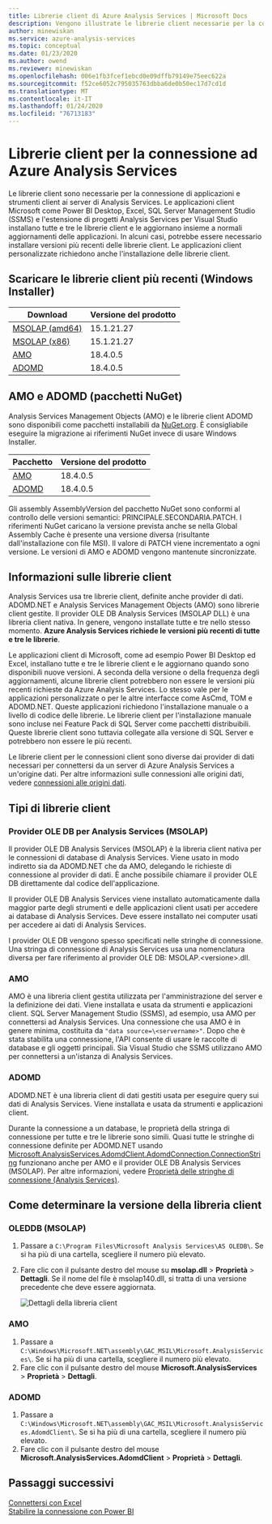```yaml
---
title: Librerie client di Azure Analysis Services | Microsoft Docs
description: Vengono illustrate le librerie client necessarie per la connessione di applicazioni e strumenti client ad Azure Analysis Services
author: minewiskan
ms.service: azure-analysis-services
ms.topic: conceptual
ms.date: 01/23/2020
ms.author: owend
ms.reviewer: minewiskan
ms.openlocfilehash: 006e1fb3fcef1ebcd0e09dffb79149e75eec622a
ms.sourcegitcommit: f52ce6052c795035763dbba6de0b50ec17d7cd1d
ms.translationtype: MT
ms.contentlocale: it-IT
ms.lasthandoff: 01/24/2020
ms.locfileid: "76713183"
---
```

# <a name="client-libraries-for-connecting-to-azure-analysis-services"></a>Librerie client per la connessione ad Azure Analysis Services

Le librerie client sono necessarie per la connessione di applicazioni e strumenti client ai server di Analysis Services. Le applicazioni client Microsoft come Power BI Desktop, Excel, SQL Server Management Studio (SSMS) e l'estensione di progetti Analysis Services per Visual Studio installano tutte e tre le librerie client e le aggiornano insieme a normali aggiornamenti delle applicazioni. In alcuni casi, potrebbe essere necessario installare versioni più recenti delle librerie client. Le applicazioni client personalizzate richiedono anche l'installazione delle librerie client.

## <a name="download-the-latest-client-libraries-windows-installer"></a>Scaricare le librerie client più recenti (Windows Installer)  

|Download  |Versione del prodotto  | 
|---------|---------|
|[MSOLAP (amd64)](https://go.microsoft.com/fwlink/?linkid=829576)    |    15.1.21.27    |
|[MSOLAP (x86)](https://go.microsoft.com/fwlink/?linkid=829575)     |     15.1.21.27       |
|[AMO](https://go.microsoft.com/fwlink/?linkid=829578)     |   18.4.0.5    |
|[ADOMD](https://go.microsoft.com/fwlink/?linkid=829577)     |    18.4.0.5     |

## <a name="amo-and-adomd-nuget-packages"></a>AMO e ADOMD (pacchetti NuGet)

Analysis Services Management Objects (AMO) e le librerie client ADOMD sono disponibili come pacchetti installabili da [NuGet.org](https://www.nuget.org/). È consigliabile eseguire la migrazione ai riferimenti NuGet invece di usare Windows Installer. 

|Pacchetto  | Versione del prodotto  | 
|---------|---------|
|[AMO](https://www.nuget.org/packages/Microsoft.AnalysisServices.retail.amd64/)    |    18.4.0.5     |
|[ADOMD](https://www.nuget.org/packages/Microsoft.AnalysisServices.AdomdClient.retail.amd64/)     |   18.4.0.5      |

Gli assembly AssemblyVersion del pacchetto NuGet sono conformi al controllo delle versioni semantici: PRINCIPALE.SECONDARIA.PATCH. I riferimenti NuGet caricano la versione prevista anche se nella Global Assembly Cache è presente una versione diversa (risultante dall'installazione con file MSI). Il valore di PATCH viene incrementato a ogni versione. Le versioni di AMO e ADOMD vengono mantenute sincronizzate.

## <a name="understanding-client-libraries"></a>Informazioni sulle librerie client

Analysis Services usa tre librerie client, definite anche provider di dati. ADOMD.NET e Analysis Services Management Objects (AMO) sono librerie client gestite. Il provider OLE DB Analysis Services (MSOLAP DLL) è una libreria client nativa. In genere, vengono installate tutte e tre nello stesso momento. **Azure Analysis Services richiede le versioni più recenti di tutte e tre le librerie**. 

Le applicazioni client di Microsoft, come ad esempio Power BI Desktop ed Excel, installano tutte e tre le librerie client e le aggiornano quando sono disponibili nuove versioni. A seconda della versione o della frequenza degli aggiornamenti, alcune librerie client potrebbero non essere le versioni più recenti richieste da Azure Analysis Services. Lo stesso vale per le applicazioni personalizzate o per le altre interfacce come AsCmd, TOM e ADOMD.NET. Queste applicazioni richiedono l'installazione manuale o a livello di codice delle librerie. Le librerie client per l'installazione manuale sono incluse nei Feature Pack di SQL Server come pacchetti distribuibili. Queste librerie client sono tuttavia collegate alla versione di SQL Server e potrebbero non essere le più recenti.  

Le librerie client per le connessioni client sono diverse dai provider di dati necessari per connettersi da un server di Azure Analysis Services a un'origine dati. Per altre informazioni sulle connessioni alle origini dati, vedere [connessioni alle origini dati](analysis-services-datasource.md).

## <a name="client-library-types"></a>Tipi di librerie client

### <a name="analysis-services-ole-db-provider-msolap"></a>Provider OLE DB per Analysis Services (MSOLAP) 

 Il provider OLE DB Analysis Services (MSOLAP) è la libreria client nativa per le connessioni di database di Analysis Services. Viene usato in modo indiretto sia da ADOMD.NET che da AMO, delegando le richieste di connessione al provider di dati. È anche possibile chiamare il provider OLE DB direttamente dal codice dell'applicazione.  
  
 Il provider OLE DB Analysis Services viene installato automaticamente dalla maggior parte degli strumenti e delle applicazioni client usati per accedere ai database di Analysis Services. Deve essere installato nei computer usati per accedere ai dati di Analysis Services.  
  
 I provider OLE DB vengono spesso specificati nelle stringhe di connessione. Una stringa di connessione di Analysis Services usa una nomenclatura diversa per fare riferimento al provider OLE DB: MSOLAP.\<versione>.dll.

### <a name="amo"></a>AMO  

 AMO è una libreria client gestita utilizzata per l'amministrazione del server e la definizione dei dati. Viene installata e usata da strumenti e applicazioni client. SQL Server Management Studio (SSMS), ad esempio, usa AMO per connettersi ad Analysis Services. Una connessione che usa AMO è in genere minima, costituita da `"data source=\<servername>"`. Dopo che è stata stabilita una connessione, l'API consente di usare le raccolte di database e gli oggetti principali. Sia Visual Studio che SSMS utilizzano AMO per connettersi a un'istanza di Analysis Services.  

  
### <a name="adomd"></a>ADOMD

 ADOMD.NET è una libreria client di dati gestiti usata per eseguire query sui dati di Analysis Services. Viene installata e usata da strumenti e applicazioni client. 
  
 Durante la connessione a un database, le proprietà della stringa di connessione per tutte e tre le librerie sono simili. Quasi tutte le stringhe di connessione definite per ADOMD.NET usando [Microsoft.AnalysisServices.AdomdClient.AdomdConnection.ConnectionString](/dotnet/api/microsoft.analysisservices.adomdclient.adomdconnection.connectionstring#Microsoft_AnalysisServices_AdomdClient_AdomdConnection_ConnectionString) funzionano anche per AMO e il provider OLE DB Analysis Services (MSOLAP). Per altre informazioni, vedere [Proprietà delle stringhe di connessione &#40;Analysis Services&#41;](https://docs.microsoft.com/analysis-services/instances/connection-string-properties-analysis-services).  

  
##  <a name="bkmk_LibUpdate"></a> Come determinare la versione della libreria client   
  
### <a name="oleddb-msolap"></a>OLEDDB (MSOLAP)  
  
1.  Passare a `C:\Program Files\Microsoft Analysis Services\AS OLEDB\`. Se si ha più di una cartella, scegliere il numero più elevato.
  
2.  Fare clic con il pulsante destro del mouse su **msolap.dll** > **Proprietà** > **Dettagli**. Se il nome del file è msolap140.dll, si tratta di una versione precedente che deve essere aggiornata.
    
    ![Dettagli della libreria client](media/analysis-services-data-providers/aas-msolap-details.png)
    
  
### <a name="amo"></a>AMO

1. Passare a `C:\Windows\Microsoft.NET\assembly\GAC_MSIL\Microsoft.AnalysisServices\`. Se si ha più di una cartella, scegliere il numero più elevato.
2. Fare clic con il pulsante destro del mouse **Microsoft.AnalysisServices** > **Proprietà** > **Dettagli**.  

### <a name="adomd"></a>ADOMD

1. Passare a `C:\Windows\Microsoft.NET\assembly\GAC_MSIL\Microsoft.AnalysisServices.AdomdClient\`. Se si ha più di una cartella, scegliere il numero più elevato.
2. Fare clic con il pulsante destro del mouse **Microsoft.AnalysisServices.AdomdClient** > **Proprietà** > **Dettagli**.  


## <a name="next-steps"></a>Passaggi successivi
[Connettersi con Excel](analysis-services-connect-excel.md)    
[Stabilire la connessione con Power BI](analysis-services-connect-pbi.md)
